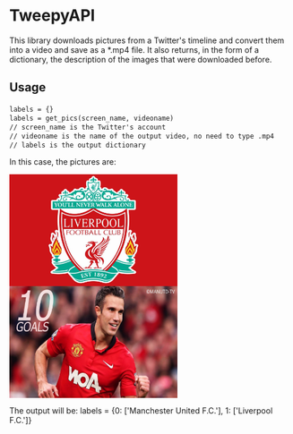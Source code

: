 # TweepyAPI
This library downloads pictures from a Twitter's timeline and convert them into a video and save as a *.mp4 file. 
It also returns, in the form of a dictionary, the description of the images that were downloaded before. 

## Usage
    labels = {}
    labels = get_pics(screen_name, videoname)
    // screen_name is the Twitter's account
    // videoname is the name of the output video, no need to type .mp4
    // labels is the output dictionary

In this case, the pictures are:

<img src="https://github.com/jhzhaofred/EC500/blob/master/TweepyAPI/pics/DVSM-fBX0AEWGHh.jpg" width = "300" height = "200" alt="图片名称" align=center /> <img src="https://github.com/jhzhaofred/EC500/blob/master/TweepyAPI/pics/DVSN1NPXcAAGYiV.jpg" width = "300" height = "200" alt="图片名称" align=center />

The output will be:
    labels = 
    {0: ['Manchester United F.C.'], 1: ['Liverpool F.C.']}
